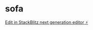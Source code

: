 # sofa

[Edit in StackBlitz next generation editor ⚡️](https://stackblitz.com/~/github.com/grxdea/sofa)